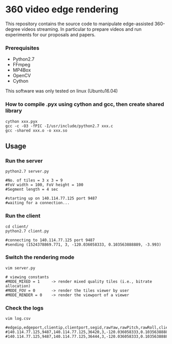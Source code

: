 # 360 video edge rendering
This repository contains the source code to manipulate edge-assisted 360-degree videos streaming. 
In particular to prepare videos and run experiments for our proposals and papers. 


### Prerequisites
- Python2.7
- FFmpeg
- MP4Box
- OpenCV
- Cython

This software was only tested on linux (Ubuntu16.04)


### How to compile .pyx using cython and gcc, then create shared library
```
cython xxx.pyx
gcc -c -O3 -fPIC -I/usr/include/python2.7 xxx.c
gcc -shared xxx.o -o xxx.so
```

## Usage
### Run the server
```
python2.7 server.py

#No. of tiles = 3 x 3 = 9
#FoV width = 100, FoV height = 100
#Segment length = 4 sec

#starting up on 140.114.77.125 port 9487
#waiting for a connection...
```

### Run the client
```
cd client/
python2.7 client.py

#connecting to 140.114.77.125 port 9487
#sending (1524378869.771, 3, -120.036058333, 0.103563888889, -3.993)
```

### Switch the rendering mode
```
vim server.py

# viewing constants
#MODE_MIXED = 1     -> render mixed quality tiles (i.e., bitrate allocation)
#MODE_FOV = 0       -> render the tiles viewer by user
#MODE_RENDER = 0    -> render the viewport of a viewer
```

### Check the logs
```
vim log.csv

#edgeip,edgeport,clientip,clientport,segid,rawYaw,rawPitch,rawRoll,clienreqts,edgereqts,edgerecvts,clientrecvts
#140.114.77.125,9487,140.114.77.125,36420,3,-120.036058333,0.103563888889,-3.993,1524380472.727,1524380478.625,1524380478.931,1524380479.038
#140.114.77.125,9487,140.114.77.125,36444,3,-120.036058333,0.103563888889,-3.993,1524380480.324,1524380486.213,1524380486.519,1524380486.635
```
